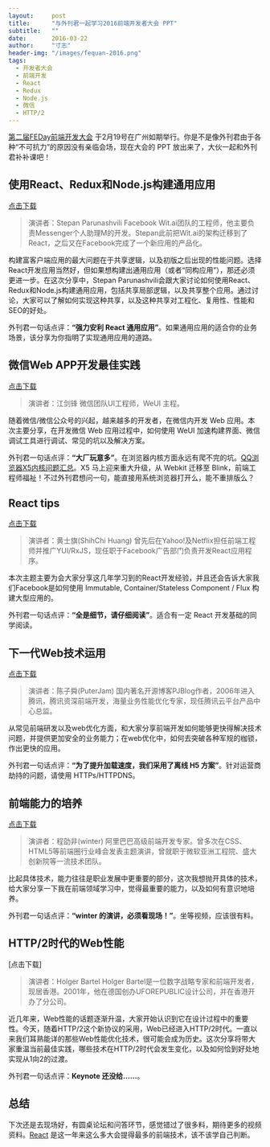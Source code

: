 ```yaml
---
layout:     post
title:      "与外刊君一起学习2016前端开发者大会 PPT"
subtitle:   ""
date:       2016-03-22
author:     "寸志"
header-img: "/images/fequan-2016.png"
tags:
  - 开发者大会
  - 前端开发
  - React
  - Redux
  - Node.js
  - 微信
  - HTTP/2
---
```


[第二届FEDay前端开发大会](http://fequan.com/2016/) 于2月19号在广州如期举行。你是不是像外刊君由于各种“不可抗力”的原因没有亲临会场，现在大会的 PPT 放出来了，大伙一起和外刊君补补课吧！

## 使用React、Redux和Node.js构建通用应用

[点击下载](http://feday.fequan.com/universal-applications-feday-stepan.pdf)

> 演讲者：Stepan Parunashvili Facebook Wit.ai团队的工程师，他主要负责Messenger个人助理M的开发。Stepan此前把Wit.ai的架构迁移到了React，之后又在Facebook完成了一个新应用的产品化。

构建富客户端应用的最大问题在于共享逻辑，以及初版之后出现的性能问题。选择React开发应用当然好，但如果想构建出通用应用（或者“同构应用”），那还必须更进一步。在这次分享中，Stepan Parunashvili会跟大家讨论如何使用React、Redux和Node.js构建通用应用，包括共享局部逻辑，以及共享整个应用。通过讨论，大家可以了解如何实现这种共享，以及这种共享对工程化、复用性、性能和SEO的好处。

外刊君一句话点评：**“强力安利 React 通用应用”**。如果通用应用的适合你的业务场景，该分享为你指明了实现通用应用的道路。

## 微信Web APP开发最佳实践

[点击下载](http://feday.fequan.com/%E5%BE%AE%E4%BF%A1%20Web%20App%20%E5%BC%80%E5%8F%91%E6%9C%80%E4%BD%B3%E5%AE%9E%E8%B7%B5-%E6%B1%9F%E5%89%91%E9%94%8B.pdf)

> 演讲者：江剑锋 微信团队UI工程师，WeUI 主程。

随着微信/微信公众号的兴起，越来越多的开发者，在微信内开发 Web 应用。本次主要分享，在开发微信 Web 应用过程中，如何使用 WeUI 加速构建界面、微信调试工具进行调试、常见的坑以及解决方案。

外刊君一句话点评：**“大厂玩意多”**。在浏览器内核方面永远有爬不完的坑。[QQ浏览器X5内核问题汇总](https://www.qianduan.net/qqliu-lan-qi-x5nei-he-wen-ti-hui-zong/)。X5 马上迎来重大升级，从 Webkit 迁移至 Blink，前端工程师福祉！不过外刊君想问一句，能直接用系统浏览器打开么，能不重排版么？

## React tips

[点击下载](http://feday.fequan.com/React%20tips%20while%20building%20large%20scale%20application-%E9%BB%84%E5%A3%AB%E6%97%97.pdf)

> 演讲者：黄士旗(ShihChi Huang) 曾先后在Yahoo!及Netflix担任前端工程师并推广YUI/RxJS，现任职于Facebook广告部门负责开发React应用程序。

本次主题主要为会大家分享这几年学习到的React开发经验，并且还会告诉大家我们Facebook是如何使用 Immutable, Container/Stateless Component / Flux 构建大型应用的。

外刊君一句话点评：**“全是细节，请仔细阅读”**。适合有一定 React 开发基础的同学阅读。

## 下一代Web技术运用

[点击下载](http://feday.fequan.com/%E4%B8%8B%E4%B8%80%E4%BB%A3Web%E5%89%8D%E7%AB%AF%E6%8A%80%E6%9C%AF-%E9%99%88%E5%AD%90%E8%88%9C.pdf)

> 演讲者：陈子舜(PuterJam) 国内著名开源博客PJBlog作者，2006年进入腾讯，腾讯资深前端开发，海量业务性能优化专家，现任腾讯云平台产品中心总监。

从常见前端研发以及web优化方面，和大家分享前端开发如何能够更快得解决技术问题，并提供更加安全的业务能力；在web优化中，如何去突破各种军规的枷锁，作出更快的应用。

外刊君一句话点评：**“为了提升加载速度，我们采用了离线 H5 方案”**。针对运营商劫持的问题，请使用 HTTPs/HTTPDNS。

## 前端能力的培养

[点击下载](http://feday.fequan.com/%E4%B8%80%E4%B8%AA%E5%89%8D%E7%AB%AF%E7%9A%84%E8%87%AA%E6%88%91%E4%BF%AE%E5%85%BB-winter.pdf)

> 演讲者：程劭非(winter) 阿里巴巴高级前端开发专家。曾多次在CSS、HTML5等前端圈行业峰会发表主题演讲，曾就职于微软亚洲工程院、盛大创新院等一流技术团队。

比起具体技术，能力往往是职业发展中更重要的部分，这次我想抛开具体的技术，给大家分享一下我在前端领域学习中，觉得最重要的能力，以及如何有意识地培养。

外刊君一句话点评：**“winter 的演讲，必须看现场！”**。坐等视频，应该很有料。

## HTTP/2时代的Web性能

[点击下载]

> 演讲者：Holger Bartel Holger Bartel是一位数字战略专家和前端开发者，现居香港。2001年，他在德国创办UFOREPUBLIC设计公司，并在香港开办了分公司。

近几年来，Web性能的话题逐渐升温，大家开始认识到它在设计过程中的重要性。今天，随着HTTP/2这个新协议的采用，Web已经进入HTTP/2时代。一直以来我们耳熟能详的那些Web性能优化技术，很可能会成为历史。这次分享将带大家重温当前最佳实践，哪些技术在HTTP/2时代会发生变化，以及如何恰到好处地实现从1向2的过渡。

外刊君一句话点评：**Keynote 还没给……**。

## 总结

下次还是去现场好，有圆桌论坛和问答环节，感觉错过了很多料，期待更多的视频资料。[React](http://qianduan.guru/tags/#React) 是这一年来这么多大会提得最多的前端技术，该不该学自己判断。

